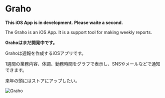 Graho
=====

**This iOS App is in development.**
**Please waite a second.**

The Graho is an iOS App. It is a support tool for making weekly reports.

**Grahoはまだ開発中です。**

Grahoは週報を作成するiOSアプリです。

1週間の業務内容、体調、勤務時間をグラフで表示し、SNSやメールなどで通知できます。

来年の頭にはストアにアップしたい。

![Graho](http://keepingblog.net/github_images/Graho_images/graho_readme_clear180.png)
